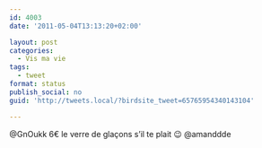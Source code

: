 ```yaml
---
id: 4003
date: '2011-05-04T13:13:20+02:00'

layout: post
categories:
  - Vis ma vie
tags:
  - tweet
format: status
publish_social: no
guid: 'http://tweets.local/?birdsite_tweet=65765954340143104'

---
```


@GnOukk 6€ le verre de glaçons s’il te plait 😉 @amanddde